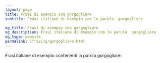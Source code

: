 ```yaml
---
layout: page
title: Frasi di esempio con gorgogliare 
subtitle: Frasi italiane di esempio con la parola  gorgogliare

og_title: Frasi di esempio con gorgogliare 
og_description: Frasi italiane di esempio con la parola  gorgogliare
og_type: website
permalink: /frasi/g/gorgogliare.html
---
```


Frasi italiane di esempio contenenti la parola gorgogliare:


